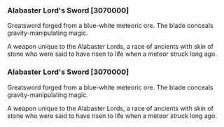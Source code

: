 ### Alabaster Lord's Sword [3070000]

Greatsword forged from a blue-white meteoric ore. The blade conceals gravity-manipulating magic.

A weapon unique to the Alabaster Lords, a race of ancients with skin of stone who were said to have risen to life when a meteor struck long ago.### Alabaster Lord's Sword [3070000]

Greatsword forged from a blue-white meteoric ore. The blade conceals gravity-manipulating magic.

A weapon unique to the Alabaster Lords, a race of ancients with skin of stone who were said to have risen to life when a meteor struck long ago.